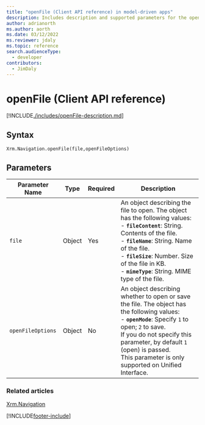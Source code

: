 ```yaml
---
title: "openFile (Client API reference) in model-driven apps"
description: Includes description and supported parameters for the openFile method.
author: adrianorth
ms.author: aorth
ms.date: 03/12/2022
ms.reviewer: jdaly
ms.topic: reference
search.audienceType: 
  - developer
contributors:
  - JimDaly
---
```

# openFile (Client API reference)

[!INCLUDE[./includes/openFile-description.md](./includes/openFile-description.md)]

## Syntax

`Xrm.Navigation.openFile(file,openFileOptions)`

## Parameters

| Parameter Name        | Type           | Required  |Description  |
| ------------- |-------------| -----|-----|
|`file` |Object | Yes|An object describing the file to open. The object has the following values:<br/>- **`fileContent`**: String. Contents of the file.  <br/>- **`fileName`**: String. Name of the file.<br/>- **`fileSize`**: Number. Size of the file in KB.<br/>- **`mimeType`**: String. MIME type of the file.|
|`openFileOptions` |Object | No|An object describing whether to open or save the file. The object has the following values:<br/>- **`openMode`**: Specify `1` to open; `2` to save. <br/>If you do not specify this parameter, by default `1` (open) is passed.<br/>This parameter is only supported on Unified Interface.|

### Related articles

[Xrm.Navigation](../xrm-navigation.md)


[!INCLUDE[footer-include](../../../../../includes/footer-banner.md)]
